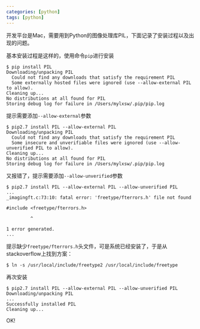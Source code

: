 ```yaml
---
categories: [python]
tags: [python]
---
```


开发平台是Mac，需要用到Python的图像处理库PIL，下面记录了安装过程以及出现的问题。

基本安装过程是这样的，使用命令`pip`进行安装


	$ pip install PIL
	Downloading/unpacking PIL
	  Could not find any downloads that satisfy the requirement PIL
	  Some externally hosted files were ignored (use --allow-external PIL to allow).
	Cleaning up...
	No distributions at all found for PIL
	Storing debug log for failure in /Users/mylxsw/.pip/pip.log

<!--more-->

提示需要添加`--allow-external`参数

	$ pip2.7 install PIL --allow-external PIL
	Downloading/unpacking PIL
	  Could not find any downloads that satisfy the requirement PIL
	  Some insecure and unverifiable files were ignored (use --allow-unverified PIL to allow).
	Cleaning up...
	No distributions at all found for PIL
	Storing debug log for failure in /Users/mylxsw/.pip/pip.log


又报错了，提示需要添加`--allow-unverified`参数

	$ pip2.7 install PIL --allow-external PIL --allow-unverified PIL
	...
	_imagingft.c:73:10: fatal error: 'freetype/fterrors.h' file not found

	#include <freetype/fterrors.h>

	         ^

	1 error generated.
	...


提示缺少`freetype/fterrors.h`头文件，可是系统已经安装了，于是从stackoverflow上找到方案：


	$ ln -s /usr/local/include/freetype2 /usr/local/include/freetype


再次安装

	$ pip2.7 install PIL --allow-external PIL --allow-unverified PIL
	Downloading/unpacking PIL
	...
	Successfully installed PIL
	Cleaning up...


OK!
